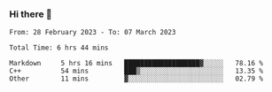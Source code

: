 ### Hi there 👋

<!--
**wangsy503/wangsy503** is a ✨ _special_ ✨ repository because its `README.md` (this file) appears on your GitHub profile.

Here are some ideas to get you started:

- 🔭 I’m currently working on ...
- 🌱 I’m currently learning ...
- 👯 I’m looking to collaborate on ...
- 🤔 I’m looking for help with ...
- 💬 Ask me about ...
- 📫 How to reach me: ...
- 😄 Pronouns: ...
- ⚡ Fun fact: ...
-->
<!--START_SECTION:waka-->

```text
From: 28 February 2023 - To: 07 March 2023

Total Time: 6 hrs 44 mins

Markdown     5 hrs 16 mins   ███████████████████▓░░░░░   78.16 %
C++          54 mins         ███▒░░░░░░░░░░░░░░░░░░░░░   13.35 %
Other        11 mins         ▓░░░░░░░░░░░░░░░░░░░░░░░░   02.79 %
```

<!--END_SECTION:waka-->
